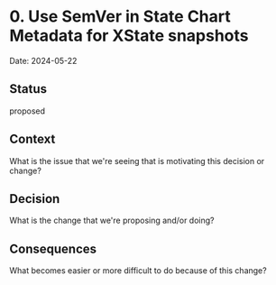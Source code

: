 # 0. Use SemVer in State Chart Metadata for XState snapshots

Date: 2024-05-22

## Status

proposed

## Context

What is the issue that we're seeing that is motivating this decision or change?

## Decision

What is the change that we're proposing and/or doing?

## Consequences

What becomes easier or more difficult to do because of this change?
